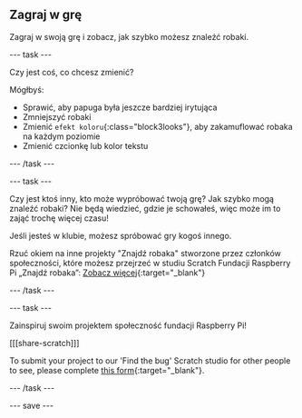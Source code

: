 ## Zagraj w grę

Zagraj w swoją grę i zobacz, jak szybko możesz znaleźć robaki.

--- task ---

Czy jest coś, co chcesz zmienić?

Mógłbyś:
- Sprawić, aby papuga była jeszcze bardziej irytująca
- Zmniejszyć robaki
- Zmienić `efekt koloru`{:class="block3looks"}, aby zakamuflować robaka na każdym poziomie
- Zmienić czcionkę lub kolor tekstu

--- /task ---

--- task ---

Czy jest ktoś inny, kto może wypróbować twoją grę? Jak szybko mogą znaleźć robaki? Nie będą wiedzieć, gdzie je schowałeś, więc może im to zająć trochę więcej czasu!

Jeśli jesteś w klubie, możesz spróbować gry kogoś innego.

Rzuć okiem na inne projekty "Znajdź robaka" stworzone przez członków społeczności, które możesz przejrzeć w studiu Scratch Fundacji Raspberry Pi „Znajdź robaka”: [Zobacz więcej](https://scratch.mit.edu/studios/29005236/){:target="_blank"}

--- /task ---

--- task ---

Zainspiruj swoim projektem społeczność fundacji Raspberry Pi!

[[[share-scratch]]]

To submit your project to our 'Find the bug' Scratch studio for other people to see, please complete [this form](https://form.raspberrypi.org/f/community-project-submissions){:target="_blank"}.

--- /task ---

--- save ---

